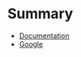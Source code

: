 # Summary
* [Documentation](https://github.com/linnovate/mean/edit/master/README.md)
* [Google](http://foobar.com)
